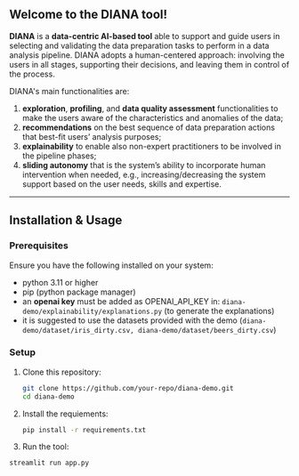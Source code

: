 ## Welcome to the DIANA tool!

**DIANA** is a **data-centric AI-based tool** able to support and guide users in selecting and validating the data preparation tasks to perform in a data analysis pipeline.
DIANA adopts a human-centered approach: involving the users in all stages, supporting their decisions, and leaving them in control of the process.

DIANA's main functionalities are:
1) **exploration**, **profiling**, and **data quality assessment** functionalities to make the users aware of the characteristics and anomalies of the data;
2) **recommendations** on the best sequence of data preparation actions that best-fit users’ analysis purposes;
3) **explainability** to enable also non-expert practitioners to be involved in the pipeline phases;
4) **sliding autonomy** that is the system’s ability to incorporate human intervention when needed, e.g., increasing/decreasing the system support based on the user needs, skills and expertise.

---

## Installation & Usage

### Prerequisites
Ensure you have the following installed on your system:
- python 3.11 or higher
- pip (python package manager)
- an **openai key** must be added as OPENAI_API_KEY in: 
  ```diana-demo/explainability/explanations.py``` (to generate the explanations)
- it is suggested to use the datasets provided with the demo (```diana-demo/dataset/iris_dirty.csv, diana-demo/dataset/beers_dirty.csv```)

### Setup
1. Clone this repository:
   ```bash
   git clone https://github.com/your-repo/diana-demo.git
   cd diana-demo
   ```
2. Install the requiements:
   ```bash
   pip install -r requirements.txt
   ```
3.  Run the tool:
   ```bash
   streamlit run app.py
   ```

